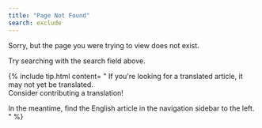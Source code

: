 ```yaml
---
title: "Page Not Found"
search: exclude
---  
```


Sorry, but the page you were trying to view does not exist.

Try searching with the search field above.

{% include tip.html content= "
If you're looking for a translated article, it may not yet be translated.  
Consider contributing a translation!

In the meantime, find the English article in the navigation sidebar to the left.
" %}
